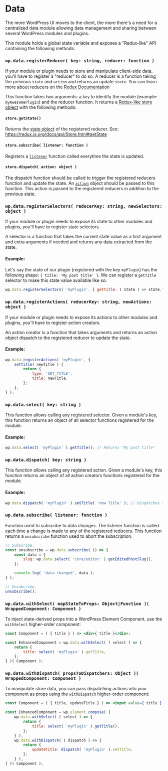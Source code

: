 Data
====

The more WordPress UI moves to the client, the more there's a need for a centralized data module allowing data management and sharing between several WordPress modules and plugins.

This module holds a global state variable and exposes a "Redux-like" API containing the following methods:


### `wp.data.registerReducer( key: string, reducer: function )`

If your module or plugin needs to store and manipulate client-side data, you'll have to register a "reducer" to do so. A reducer is a function taking the previous `state` and `action` and returns an update `state`. You can learn more about reducers on the [Redux Documentation](https://redux.js.org/docs/basics/Reducers.html)

This function takes two arguments: a `key` to identify the module (example: `myAwesomePlugin`) and the reducer function. It returns a [Redux-like store object](https://redux.js.org/docs/basics/Store.html) with the following methods:

#### `store.getState()`

Returns the [state object](https://redux.js.org/docs/Glossary.html#state) of the registered reducer. See: https://redux.js.org/docs/api/Store.html#getState

#### `store.subscribe( listener: function )`

Registers a [`listener`](https://redux.js.org/docs/api/Store.html#subscribe) function called everytime the state is updated.

#### `store.dispatch( action: object )`

The dispatch function should be called to trigger the registered reducers function and update the state. An [`action`](https://redux.js.org/docs/api/Store.html#dispatch) object should be passed to this function. This action is passed to the registered reducers in addition to the previous state.


### `wp.data.registerSelectors( reducerKey: string, newSelectors: object )`

If your module or plugin needs to expose its state to other modules and plugins, you'll have to register state selectors.

A selector is a function that takes the current state value as a first argument and extra arguments if needed and returns any data extracted from the state.

#### Example:

Let's say the state of our plugin (registered with the key `myPlugin`) has the following shape: `{ title: 'My post title' }`. We can register a `getTitle` selector to make this state value available like so:

```js
wp.data.registerSelectors( 'myPlugin', { getTitle: ( state ) => state.title } );
```

### `wp.data.registerActions( reducerKey: string, newActions: object )`

If your module or plugin needs to expose its actions to other modules and plugins, you'll have to register action creators.

An action creator is a function that takes arguments and returns an action object dispatch to the registered reducer to update the state.

#### Example:

```js
wp.data.registerActions( 'myPlugin', {
	setTitle( newTitle ) {
		return {
			type: 'SET_TITLE',
			title: newTitle,
		};
	},
} );
```

### `wp.data.select( key: string )`

This function allows calling any registered selector. Given a module's key, this function returns an object of all selector functions registered for the module.

#### Example:

```js
wp.data.select( 'myPlugin' ).getTitle(); // Returns "My post title"
```

### `wp.data.dispatch( key: string )`

This function allows calling any registered action. Given a module's key, this function returns an object of all action creators functions registered for the module.

#### Example:

```js
wp.data.dispatch( 'myPlugin' ).setTitle( 'new Title' ); // Dispatches the setTitle action to the reducer
```

### `wp.data.subscribe( listener: function )`

Function used to subscribe to data changes. The listener function is called each time a change is made to any of the registered reducers. This function returns a `unsubscribe` function used to abort the subscription.

```js
// Subscribe.
const unsubscribe = wp.data.subscribe( () => {
	const data = {
		slug: wp.data.select( 'core/editor' ).getEditedPostSlug(),
	};

	console.log( 'data changed', data );
} );

// Unsubcribe.
unsubscribe();
```

### `wp.data.withSelect( mapStateToProps: Object|Function )( WrappedComponent: Component )`

To inject state-derived props into a WordPress Element Component, use the `withSelect` higher-order component:

```jsx
const Component = ( { title } ) => <div>{ title }</div>;

const EnhancedComponent = wp.data.withSelect( ( select ) => {
	return {
		title: select( 'myPlugin' ).getTitle,		
	};
} )( Component );
```

### `wp.data.withDispatch( propsToDispatchers: Object )( WrappedComponent: Component )`

To manipulate store data, you can pass dispatching actions into your component as props using the `withDispatch` higher-order component:

```jsx
const Component = ( { title, updateTitle } ) => <input value={ title } onChange={ updateTitle } />;

const EnhancedComponent = wp.element.compose( [
	wp.data.withSelect( ( select ) => {
		return {
			title: select( 'myPlugin' ).getTitle(),
		};
	} ),
	wp.data.withDispatch( ( dispatch ) => {
		return {
			updateTitle: dispatch( 'myPlugin' ).setTitle,			
		};
	} ),
] )( Component );
```
